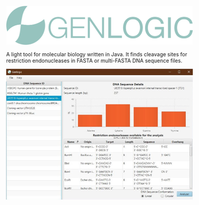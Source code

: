 ![alt text](https://raw.githubusercontent.com/luinungom/Genlogic/master/src/resources/images/FullLogo.png?raw=true)

A light tool for molecular biology written in Java. It finds cleavage sites for restriction endonucleases in FASTA or multi-FASTA DNA sequence files.

![alt text](https://raw.githubusercontent.com/luinungom/Genlogic/master/Main%20window.JPG?raw=true)
